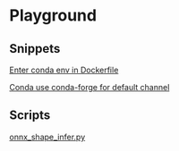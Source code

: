 # Playground

## Snippets

[Enter conda env in Dockerfile](./snippets/dockerfile_conda_enter_env.md)

[Conda use conda-forge for default channel](./snippets/conda_use_conda_forge.md)

## Scripts

[onnx_shape_infer.py](scripts/onnx_shape_infer.py)
